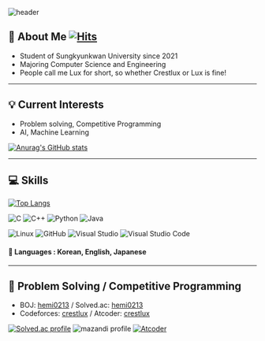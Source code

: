 ![header](https://capsule-render.vercel.app/api?type=waving&color=gradient&customColorList=1,10&height=220&section=header&text=crestlux&fontSize=70)
## 👋 About Me  [![Hits](https://hits.seeyoufarm.com/api/count/incr/badge.svg?url=https%3A%2F%2Fgithub.com%2Fcrestlux%2Fhit-counter&count_bg=%23E777D9&title_bg=%23555555&icon=github.svg&icon_color=%23E7E7E7&title=hits&edge_flat=false)](https://hits.seeyoufarm.com)

- Student of Sungkyunkwan University since 2021
- Majoring Computer Science and Engineering
- People call me Lux for short, so whether Crestlux or Lux is fine!
***
## 💡 Current Interests
- Problem solving, Competitive Programming
- AI, Machine Learning

[![Anurag's GitHub stats](https://github-readme-stats.vercel.app/api?username=crestlux&show_icons=true&theme=dracula)](https://github.com/anuraghazra/github-readme-stats)
***
## 💻 Skills
[![Top Langs](https://github-readme-stats.vercel.app/api/top-langs/?username=crestlux&layout=compact&langs_count=10)](https://github.com/anuraghazra/github-readme-stats)

![C](https://img.shields.io/badge/c-%2300599C.svg?style=for-the-badge&logo=c&logoColor=white)
![C++](https://img.shields.io/badge/c++-%2300599C.svg?style=for-the-badge&logo=c%2B%2B&logoColor=white)
![Python](https://img.shields.io/badge/python-3670A0?style=for-the-badge&logo=python&logoColor=ffdd54)
![Java](https://img.shields.io/badge/java-%23ED8B00.svg?style=for-the-badge&logo=java&logoColor=white)

![Linux](https://img.shields.io/badge/Linux-FCC624?style=for-the-badge&logo=linux&logoColor=black)
![GitHub](https://img.shields.io/badge/github-%23121011.svg?style=for-the-badge&logo=github&logoColor=white)
![Visual Studio](https://img.shields.io/badge/Visual%20Studio-5C2D91.svg?style=for-the-badge&logo=visual-studio&logoColor=white)
![Visual Studio Code](https://img.shields.io/badge/Visual%20Studio%20Code-0078d7.svg?style=for-the-badge&logo=visual-studio-code&logoColor=white)

#### 💬 Languages : Korean, English, Japanese
***
## 📃 Problem Solving / Competitive Programming
- BOJ: [hemi0213](https://www.acmicpc.net/user/hemi0213) / Solved.ac: [hemi0213](https://solved.ac/profile/hemi0213)
- Codeforces: [crestlux](https://codeforces.com/profile/crestlux) / Atcoder: [crestlux](https://atcoder.jp/users/crestlux)

[![Solved.ac profile](http://mazassumnida.wtf/api/v2/generate_badge?boj=hemi0213)](https://solved.ac/hemi0213)
![mazandi profile](http://mazandi.herokuapp.com/api?handle=hemi0213&theme=warm)
[![Atcoder](https://atcoder.junah.dev/v2/generate_badge?name=crestlux)](https://atcoder.jp/users/crestlux)
<!--
### Hi there 👋
**crestlux/crestlux** is a ✨ _special_ ✨ repository because its `README.md` (this file) appears on your GitHub profile.
Here are some ideas to get you started:

- 🔭 I’m currently working on ...
- 🌱 I’m currently learning ...
- 👯 I’m looking to collaborate on ...
- 🤔 I’m looking for help with ...
- 💬 Ask me about ...
- 📫 How to reach me: ...
- 😄 Pronouns: ...
- ⚡ Fun fact: ...
-->
